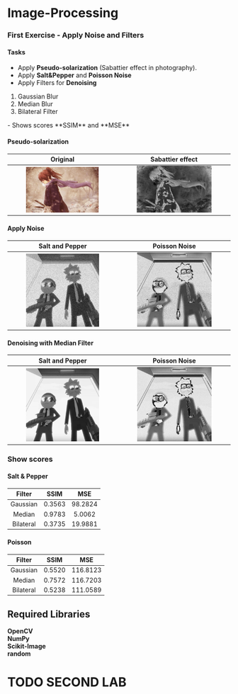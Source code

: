 # Image-Processing

### First Exercise - Apply Noise and Filters
<!-- TODO write a brief summary -->
#### Tasks
- Apply **Pseudo-solarization** (Sabattier effect in photography).
- Apply **Salt&Pepper** and **Poisson Noise**
- Apply Filters for **Denoising**
<ol>
<li>Gaussian Blur</li>
<li>Median Blur</li>
<li>Bilateral Filter</li>
</ol>
- Shows scores **SSIM** and **MSE**


#### Pseudo-solarization

| Original | Sabattier  effect |
|:---:|:---:|
| <img src="Noise_Filters/kenshin.jpg" align="middle" alt="kenshin" width="70%"/>       | <img src="Noise_Filters/Image64.jpg"  alt="image64" width="70%"/>

#### Apply Noise       

| Salt and Pepper | Poisson Noise |
|:---:|:---:|
| <img src="Noise_Filters/Salt and Pepper.jpg" align="middle" alt="snp" width="70%"/>       | <img src="Noise_Filters/Poisson Noise.jpg"  alt="ps" width="70%"/>       

#### Denoising with Median Filter

| Salt and Pepper | Poisson Noise |
|:---:|:---:|
| <img src="Noise_Filters/MedianSnP.jpg" align="middle" alt="snp" width="70%"/>       | <img src="Noise_Filters/MedianPoisson.jpg"  alt="ps" width="70%"/>

### Show scores
#### Salt & Pepper
| Filter | SSIM | MSE |
| :----: |:----:| :-: |
| Gaussian  | 0.3563 | 98.2824 |
| Median    | 0.9783 | 5.0062  |
| Bilateral | 0.3735 | 19.9881  |

#### Poisson
| Filter | SSIM | MSE |
| :----: |:----:| :-: |
| Gaussian  | 0.5520 | 116.8123 |
| Median    | 0.7572 | 116.7203  |
| Bilateral | 0.5238 | 111.0589  |


## Required Libraries
**OpenCV** <br>
**NumPy** <br>
**Scikit-Image** <br>
**random** <br>

# TODO SECOND LAB
